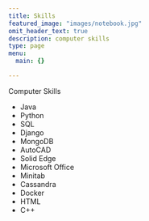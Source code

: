 ```yaml
---
title: Skills
featured_image: "images/notebook.jpg"
omit_header_text: true
description: computer skills
type: page
menu:
  main: {}

---
```


Computer Skills

- Java
- Python
- SQL
- Django
- MongoDB
- AutoCAD
- Solid Edge
- Microsoft Office
- Minitab
- Cassandra
- Docker
- HTML
- C++